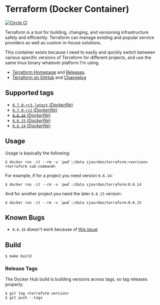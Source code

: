 # Terraform (Docker Container)

[![Circle CI](https://circleci.com/gh/sjourdan/terraform-docker.svg?style=shield)](https://circleci.com/gh/sjourdan/terraform-docker)

Terraform is a tool for building, changing, and versioning infrastructure safely and efficiently. Terraform can manage existing and popular service providers as well as custom in-house solutions.

This container exists because I need to easily and quickly switch between various specific versions of Terraform for different projects, and use the same linux binary whatever platform I'm using.

- [Terraform Homepage](https://www.terraform.io/) and [Releases](https://releases.hashicorp.com/terraform/).
- [Terraform on GitHub](https://github.com/hashicorp/terraform) and [Changelog](https://github.com/hashicorp/terraform/blob/master/CHANGELOG.md)

## Supported tags

-	[`0.7.0-rc3`, `latest` (*Dockerfile*)](https://github.com/sjourdan/terraform-docker/blob/0.7.0-rc3/Dockerfile)
-	[`0.7.0-rc2` (*Dockerfile*)](https://github.com/sjourdan/terraform-docker/blob/0.7.0-rc2/Dockerfile)
-	[~~`0.6.16`~~ (*Dockerfile*)](https://github.com/sjourdan/terraform-docker/blob/0.6.16/Dockerfile)
-	[`0.6.15` (*Dockerfile*)](https://github.com/sjourdan/terraform-docker/blob/0.6.15/Dockerfile)
-	[`0.6.14` (*Dockerfile*)](https://github.com/sjourdan/terraform-docker/blob/0.6.14/Dockerfile)

## Usage

Usage is basically the following:

```
$ docker run -it --rm -v `pwd`:/data sjourdan/terraform:<version> <terraform sub-command>
```

For example, if for a project you need version `0.6.14`:

```
$ docker run -it --rm -v `pwd`:/data sjourdan/terraform:0.6.14
```

And for another project you need the later `0.6.15` version:

```
$ docker run -it --rm -v `pwd`:/data sjourdan/terraform:0.6.15
```

## Known Bugs

- `0.6.16` doesn't work because of [this issue](https://github.com/hashicorp/terraform/issues/6714)

## Build

```
$ make build
```

### Release Tags

The Docker Hub build is building versions across tags, so tag releases properly:

```
$ git tag <terraform version>
$ git push --tags
```
